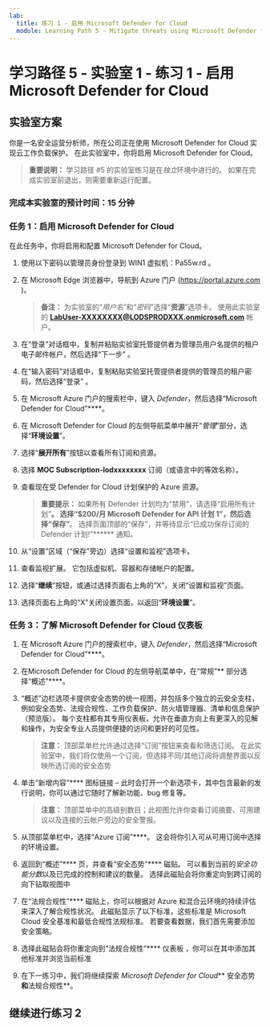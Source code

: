 ```yaml
---
lab:
  title: 练习 1 - 启用 Microsoft Defender for Cloud
  module: Learning Path 5 - Mitigate threats using Microsoft Defender for Cloud
---
```


# 学习路径 5 - 实验室 1 - 练习 1 - 启用 Microsoft Defender for Cloud

## 实验室方案

你是一名安全运营分析师，所在公司正在使用 Microsoft Defender for Cloud 实现云工作负载保护。 在此实验室中，你将启用 Microsoft Defender for Cloud。

>**重要说明：** 学习路径 #5 的实验室练习是在*独立*环境中进行的。 如果在完成实验室前退出，则需要重新运行配置。

### 完成本实验室的预计时间：15 分钟

### 任务 1：启用 Microsoft Defender for Cloud

在此任务中，你将启用和配置 Microsoft Defender for Cloud。

1. 使用以下密码以管理员身份登录到 WIN1 虚拟机：Pa55w.rd 。

1. 在 Microsoft Edge 浏览器中，导航到 Azure 门户 (<https://portal.azure.com> )。
  
    >**备注：** 为实验室的“*用户名*”和“*密码*”选择“**资源**”选项卡。 使用此实验室的 **<LabUser-XXXXXXXX@LODSPRODXXX.onmicrosoft.com>** 帐户。

1. 在“登录”对话框中，复制并粘贴实验室托管提供者为管理员用户名提供的租户电子邮件帐户，然后选择“下一步” 。

1. 在“输入密码”对话框中，复制粘贴实验室托管提供者提供的管理员的租户密码，然后选择“登录” 。

1. 在 Microsoft Azure 门户的搜索栏中，键入 *Defender*，然后选择“Microsoft Defender for Cloud”****。

1. 在 Microsoft Defender for Cloud 的左侧导航菜单中展开“*管理*”部分，选择“**环境设置**”。

1. 选择“**展开所有**”按钮以查看所有订阅和资源。

1. 选择 **MOC Subscription-lodxxxxxxxx** 订阅（或语言中的等效名称）。

1. 查看现在受 Defender for Cloud 计划保护的 Azure 资源。

    >**重要提示：** 如果所有 Defender 计划均为“禁用”，请选择“启用所有计划”******。 选择“$200/月 Microsoft Defender for API 计划 1”，然后选择“保存”******。 选择页面顶部的“保存”，并等待显示“已成功保存订阅的 Defender 计划!”****** 通知。

1. 从“设置”区域（“保存”旁边）选择“设置和监视”选项卡。

1. 查看监视扩展。 它包括虚拟机、容器和存储帐户的配置。

1. 选择“**继续**”按钮，或通过选择页面右上角的“X”，关闭“设置和监视”页面。

1. 选择页面右上角的“X”关闭设置页面，以返回“**环境设置**”。

<!---1. Select the Log analytics workspace you created earlier *uniquenameDefender* to review the available options and pricing.

1. Select **Enable all plans** (to the right of Select Defender plan) and then select **Save**. Wait for the *"Microsoft Defender plan for workspace uniquenameDefender were saved successfully!"* notification to appear.

    >**Note:** If the page is not being displayed, refresh your Edge browser and try again.

1. Close the Defender plans page by selecting the 'X' on the upper right of the page to go back to the **Environment settings**. --->

### 任务 3：了解 Microsoft Defender for Cloud 仪表板

1. 在 Microsoft Azure 门户的搜索栏中，键入 *Defender*，然后选择“Microsoft Defender for Cloud”****。

1. 在Microsoft Defender for Cloud 的左侧导航菜单中，在“常规”** 部分选择“概述”****。

1. “概述”边栏选项卡提供安全态势的统一视图，并包括多个独立的云安全支柱，例如安全态势、法规合规性、工作负载保护、防火墙管理器、清单和信息保护（预览版）。 每个支柱都有其专用仪表板，允许在垂直方向上有更深入的见解和操作，为安全专业人员提供便捷的访问和更好的可见性。

    >**注意：** 顶部菜单栏允许通过选择“订阅”按钮来查看和筛选订阅。 在此实验室中，我们将仅使用一个订阅，但选择不同/其他订阅将调整界面以反映所选订阅的安全态势

1. 单击“新增内容”**** 图标链接 – 此时会打开一个新选项卡，其中包含最新的发行说明，你可以通过它随时了解新功能、bug 修复等。

    >**注意：** 顶部菜单中的高级别数目；此视图允许你查看订阅摘要、可用建议以及连接的云帐户旁边的安全警报。

1. 从顶部菜单栏中，选择“Azure 订阅”****。 这会将你引入可从可用订阅中选择的环境设置。

1. 返回到“概述”**** 页，并查看“安全态势”**** 磁贴。 可以看到当前的*安全功能分数*以及已完成的控制和建议的数量。 选择此磁贴会将你重定向到跨订阅的向下钻取视图中

1. 在“法规合规性”**** 磁贴上，你可以根据对 Azure 和混合云环境的持续评估来深入了解合规性状况。 此磁贴显示了以下标准，这些标准是 Microsoft Cloud 安全基准和最低合规性法规标准。 若要查看数据，我们首先需要添加安全策略。

1. 选择此磁贴会将你重定向到“法规合规性”**** 仪表板 ，你可以在其中添加其他标准并浏览当前标准

1. 在下一练习中，我们将继续探索 *Microsoft Defender for Cloud*** 安全态势**和**法规合规性**。

## 继续进行练习 2
